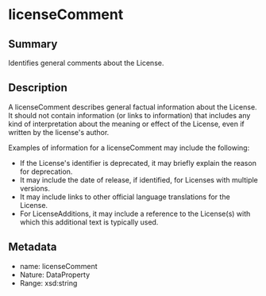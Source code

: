 <!-- Automatically generated by spec-parser v2.0.0 on 2024-01-08T22:20:56.273795+00:00 -->
<!-- SPDX-License-Identifier: Community-Spec-1.0 -->

# licenseComment

## Summary

Identifies general comments about the License.


## Description

A licenseComment describes general factual information about the License. It
should not contain information (or links to information) that includes any kind
of interpretation about the meaning or effect of the License, even if written
by the license's author.

Examples of information for a licenseComment may include the following:

* If the License's identifier is deprecated, it may briefly explain the reason
  for deprecation.
* It may include the date of release, if identified, for Licenses with multiple
  versions.
* It may include links to other official language translations for the License.
* For LicenseAdditions, it may include a reference to the License(s) with
  which this additional text is typically used.


## Metadata

- name: licenseComment
- Nature: DataProperty
- Range: xsd:string




